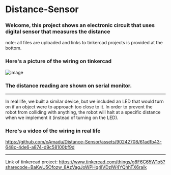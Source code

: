 # Distance-Sensor

### Welcome, this project shows an electronic circuit that uses digital sensor that measures the distance
note: all files are uploaded and links to tinkercad projects is provided at the bottom.


### Here's a picture of the wiring on tinkercad
![image](https://github.com/oAmadu/Distance-Sensor/assets/90242708/96b0330b-1c91-4bbe-82d5-3348ed3ff3ba)
### The distance reading are shown on serial monitor.

---
In real life, we built a similar device, but we included an LED that would turn on if an object were to approach too close to it. In order to prevent the robot from colliding with anything, the robot will halt at a specific distance when we implement it (instead of turning on the LED).

### Here's a video of the wiring in real life
https://github.com/oAmadu/Distance-Sensor/assets/90242708/61adfb43-648c-4de6-a874-d9c58100bf9d



---

Link of tinkercad project: https://www.tinkercad.com/things/g8F6C65W1o5?sharecode=BaKwU5Ofozw_8AzVagJoWPHq4lVDzlW4YQhhTX6raik
